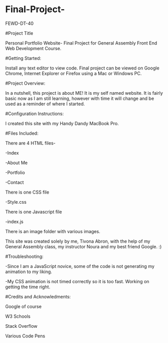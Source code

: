 # Final-Project-
FEWD-DT-40

#Project Title

Personal Portfolio Website- Final Project for General Assembly Front End Web Development Course.

#Getting Started:

Install any text editor to view code. Final project can be viewed on Google Chrome, Internet Explorer or Firefox using a Mac or Windows PC.

#Project Overview:

In a nutshell, this project is about ME! It is my self named website. It is fairly basic now as I am still learning, however with time it will change and be used as a reminder of where I started.

#Configuration Instructions:

I created this site with my Handy Dandy MacBook Pro.

#Files Included:

There are 4 HTML files-

-Index

-About Me

-Portfolio

-Contact

There is one CSS file

-Style.css

There is one Javascript file

-index.js

There is an image folder with various images.

This site was created solely by me, Tivona Abron, with the help of my General Assembly class, my instructor Noura and my best friend Google. :)

#Troubleshooting:

-Since I am a JavaScript novice, some of the code is not generating my animation to my liking.

-My CSS animation is not timed correctly so it is too fast. Working on getting the time right.

#Credits and Acknowledments:

Google of course

W3 Schools

Stack Overflow

Various Code Pens
